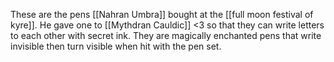 These are the pens [[Nahran Umbra]] bought at the [[full moon festival of kyre]]. He gave one to [[Mythdran Cauldic]] <3 so that they can write letters to each other with secret ink. They are magically enchanted pens that write invisible then turn visible when hit with the pen set. 